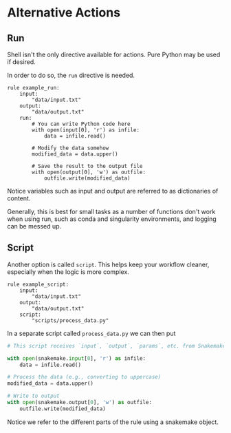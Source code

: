 # Alternative Actions

## Run

Shell isn't the only directive available for actions. Pure Python may be used if desired.

In order to do so, the `run` directive is needed.

```snakemake
rule example_run:
    input:
        "data/input.txt"
    output:
        "data/output.txt"
    run:
        # You can write Python code here
        with open(input[0], 'r') as infile:
            data = infile.read()
        
        # Modify the data somehow
        modified_data = data.upper()

        # Save the result to the output file
        with open(output[0], 'w') as outfile:
            outfile.write(modified_data)
```

Notice variables such as input and output are referred to as dictionaries of content.

Generally, this is best for small tasks as a number of functions don't work when using run, such as conda and singularity environments, and logging can be messed up.

## Script

Another option is called `script`. This helps keep your workflow cleaner, especially when the logic is more complex.

```snakemake
rule example_script:
    input:
        "data/input.txt"
    output:
        "data/output.txt"
    script:
        "scripts/process_data.py"
```

In a separate script called `process_data.py` we can then put

```python
# This script receives `input`, `output`, `params`, etc. from Snakemake

with open(snakemake.input[0], 'r') as infile:
    data = infile.read()

# Process the data (e.g., converting to uppercase)
modified_data = data.upper()

# Write to output
with open(snakemake.output[0], 'w') as outfile:
    outfile.write(modified_data)
```

Notice we refer to the different parts of the rule using a snakemake object.
